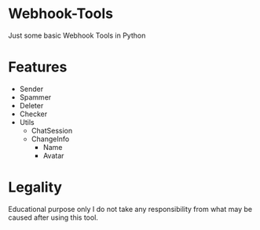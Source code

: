 # Webhook-Tools
Just some basic Webhook Tools in Python

# Features
  - Sender
  - Spammer
  - Deleter
  - Checker
  - Utils
    - ChatSession
    - ChangeInfo
      - Name
      - Avatar

# Legality
Educational purpose only
I do not take any responsibility from what may be caused after using this tool.
